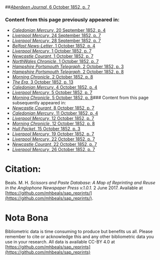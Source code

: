 ##[*Aberdeen Journal*, 6 October 1852, p. 7](https://mhbeals.github.io/sap_html/Aberdeen-Journal/Aberdeen-Journal-6-October-1852-p-7)

### Content from this page previously appeared in:
+ [*Caledonian Mercury*, 20 September 1852, p. 4](https://mhbeals.github.io/sap_html/Caledonian-Mercury/Caledonian-Mercury-20-September-1852-p-4)
+ [*Liverpool Mercury*, 24 September 1852, p. 7](https://mhbeals.github.io/sap_html/Liverpool-Mercury/Liverpool-Mercury-24-September-1852-p-7)
+ [*Liverpool Mercury*, 28 September 1852, p. 7](https://mhbeals.github.io/sap_html/Liverpool-Mercury/Liverpool-Mercury-28-September-1852-p-7)
+ [*Belfast News-Letter*, 1 October 1852, p. 4](https://mhbeals.github.io/sap_html/Belfast-News-Letter/Belfast-News-Letter-1-October-1852-p-4)
+ [*Liverpool Mercury*, 1 October 1852, p. 7](https://mhbeals.github.io/sap_html/Liverpool-Mercury/Liverpool-Mercury-1-October-1852-p-7)
+ [*Newcastle Courant*, 1 October 1852, p. 7](https://mhbeals.github.io/sap_html/Newcastle-Courant/Newcastle-Courant-1-October-1852-p-7)
+ [*NorthWales Chronicle*, 1 October 1852, p. 7](https://mhbeals.github.io/sap_html/NorthWales-Chronicle/NorthWales-Chronicle-1-October-1852-p-7)
+ [*Hampshire Portsmouth Telegraph*, 2 October 1852, p. 3](https://mhbeals.github.io/sap_html/Hampshire-Portsmouth-Telegraph/Hampshire-Portsmouth-Telegraph-2-October-1852-p-3)
+ [*Hampshire Portsmouth Telegraph*, 2 October 1852, p. 8](https://mhbeals.github.io/sap_html/Hampshire-Portsmouth-Telegraph/Hampshire-Portsmouth-Telegraph-2-October-1852-p-8)
+ [*Morning Chronicle*, 2 October 1852, p. 8](https://mhbeals.github.io/sap_html/Morning-Chronicle/Morning-Chronicle-2-October-1852-p-8)
+ [*The Era*, 3 October 1852, p. 13](https://mhbeals.github.io/sap_html/The-Era/The-Era-3-October-1852-p-13)
+ [*Caledonian Mercury*, 4 October 1852, p. 4](https://mhbeals.github.io/sap_html/Caledonian-Mercury/Caledonian-Mercury-4-October-1852-p-4)
+ [*Liverpool Mercury*, 5 October 1852, p. 7](https://mhbeals.github.io/sap_html/Liverpool-Mercury/Liverpool-Mercury-5-October-1852-p-7)
+ [*Morning Chronicle*, 5 October 1852, p. 8](https://mhbeals.github.io/sap_html/Morning-Chronicle/Morning-Chronicle-5-October-1852-p-8)### Content from this page subsequently appeared in:
+ [*Newcastle Courant*, 8 October 1852, p. 7](https://mhbeals.github.io/sap_html/Newcastle-Courant/Newcastle-Courant-8-October-1852-p-7)
+ [*Caledonian Mercury*, 11 October 1852, p. 4](https://mhbeals.github.io/sap_html/Caledonian-Mercury/Caledonian-Mercury-11-October-1852-p-4)
+ [*Liverpool Mercury*, 12 October 1852, p. 7](https://mhbeals.github.io/sap_html/Liverpool-Mercury/Liverpool-Mercury-12-October-1852-p-7)
+ [*Morning Chronicle*, 12 October 1852, p. 8](https://mhbeals.github.io/sap_html/Morning-Chronicle/Morning-Chronicle-12-October-1852-p-8)
+ [*Hull Packet*, 15 October 1852, p. 3](https://mhbeals.github.io/sap_html/Hull-Packet/Hull-Packet-15-October-1852-p-3)
+ [*Liverpool Mercury*, 19 October 1852, p. 7](https://mhbeals.github.io/sap_html/Liverpool-Mercury/Liverpool-Mercury-19-October-1852-p-7)
+ [*Liverpool Mercury*, 22 October 1852, p. 7](https://mhbeals.github.io/sap_html/Liverpool-Mercury/Liverpool-Mercury-22-October-1852-p-7)
+ [*Newcastle Courant*, 22 October 1852, p. 7](https://mhbeals.github.io/sap_html/Newcastle-Courant/Newcastle-Courant-22-October-1852-p-7)
+ [*Liverpool Mercury*, 26 October 1852, p. 7](https://mhbeals.github.io/sap_html/Liverpool-Mercury/Liverpool-Mercury-26-October-1852-p-7)
                    
# Citation: 

Beals. M. H. *Scissors and Paste Database: A Map of Reprinting and Reuse in the Anglophone Newspaper Press v.1.0.1.* 2 June 2017. Available at [https://github.com/mhbeals/sap_reprints/](https://github.com/mhbeals/sap_reprints/). 
                    
# Nota Bona

Bibliometric data is time consuming to produce but benefits us all. Please remember to cite or acknowledge this and any other bibliometric data you use in your research. All data is available CC-BY 4.0 at [https://github.com/mhbeals/sap_reprints](https://github.com/mhbeals/sap_reprints)